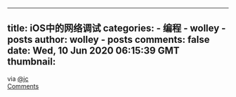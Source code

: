 
---
title: iOS中的网络调试
categories: 
    - 编程
    - wolley - posts
author: wolley - posts
comments: false
date: Wed, 10 Jun 2020 06:15:39 GMT
thumbnail: 
---

<div>   
via <a href="https://wolley.io/user/jc">@jc</a><br><a href="https://wolley.io/item/5ee07a8b5506f800112f1c79">Comments</a>  
</div>
            